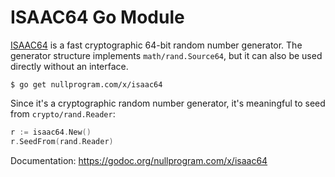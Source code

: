 # ISAAC64 Go Module

[ISAAC64][isaac] is a fast cryptographic 64-bit random number generator.
The generator structure implements `math/rand.Source64`, but it can also
be used directly without an interface.

    $ go get nullprogram.com/x/isaac64

Since it's a cryptographic random number generator, it's meaningful to
seed from `crypto/rand.Reader`:

```go
r := isaac64.New()
r.SeedFrom(rand.Reader)
```

Documentation: <https://godoc.org/nullprogram.com/x/isaac64>

[isaac]: https://www.burtleburtle.net/bob/rand/isaacafa.html
